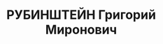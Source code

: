---
title: РУБИНШТЕЙН Григорий Миронович
description: 'Род. в 1897, Польша, Варшавская губ., Ново-Минский уезд, г. Калушин,
  еврей, обр.: среднее, член/канд. в члены ВКП(б). Проживал: Минск, ул. К. Маркса,
  дом "Комунбанка". Парт.работник, ЦК КП(б)Б;зав. ОРПО ЦК

  Арестован 04.09.1937. Обв. по ст. 69, 70, 76 УК БССР - участник а/с террористич.троцкистской
  организации. Приговор: ВК ВС СССР, 24.11.1937 – ВМН с конфискацией имущества. Расстрелян
  24.11.1937.

  Реабилитирован ВК ВС СССР 13.06.1956'
---